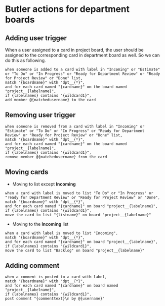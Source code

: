 # Butler actions for department boards


## Adding user trigger
When a user assigned to a card in project board, the user should be assigned to the corresponding card in department board as well. So we can do this as following.
```
when someone is added to a card with label in "Incoming" or "Estimate" or "To Do" or "In Progress" or "Ready for Department Review" or "Ready for Project Review" or "Done" list, 
match "{boardname}" with "dpt__{*}", 
and for each card named "{cardname}" on the board named "project__{labelname}", 
if {labelnames} contains "{wildcard1}", 
add member @{matchedusername} to the card
```

## Removing user trigger
```
when someone is removed from a card with label in "Incoming" or "Estimate" or "To Do" or "In Progress" or "Ready for Department Review" or "Ready for Project Review" or "Done" list, 
match "{boardname}" with "dpt__{*}", 
and for each card named "{cardname}" on the board named "project__{labelname}", 
if {labelnames} contains "{wildcard1}", 
remove member @{matchedusername} from the card
```

## Moving cards
- Moving to list except **Incoming**
```
when a card with label is moved to list "To Do" or "In Progress" or "ready for Department Review" or "Ready for Project Review" or "Done", 
match "{boardname}" with "dpt__{*}", 
and for each card named "{cardname}" on board "project__{labelname}", 
if {labelnames} contains "{wildcard1}", 
move the card to list "{listname}" on board "project__{labelname}"
```
- Moving to the **Incoming** list
```
when a card with label is moved to list "Incoming", 
match "{boardname}" with "dpt__{*}", 
and for each card named "{cardname}" on board "project__{labelname}", 
if {labelnames} contains "{wildcard1}", 
move the card to list "Backlog" on board "project__{labelname}"
```

## Adding comment
```
when a comment is posted to a card with label, 
match "{boardname}" with "dpt__{*}", 
and for each card named "{cardname}" on board named "project__{labelname}", 
if {labelnames} contains "{wildcard1}", 
post comment "{commenttext}\n by @{username}"
```